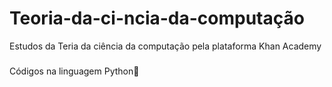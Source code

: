 # Teoria-da-ci-ncia-da-computação
Estudos da Teria da ciência da computação pela plataforma Khan Academy
###
Códigos na linguagem Python🐍
